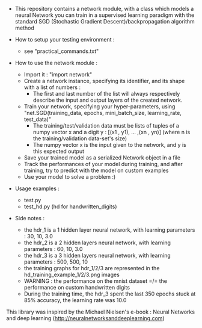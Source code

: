 
* This repository contains a network module, with a class which models a neural Network you can train in a supervised learning paradigm with the standard SGD (Stochastic Gradient Descent)/backpropagation algorithm method

* How to setup your testing environment :
    - see "practical_commands.txt" 

* How to use the network module :
    - Import it : "import network"
    - Create a network instance, specifying its identifier, and its shape with a list of numbers :
    	- The first and last number of the list will always respectively describe the input and output layers of the created network.
    - Train your network, specifying your hyper-parameters, using "net.SGD(training_data, epochs, mini_batch_size, learning_rate, test_data)"
    	- The training/test/validation data must be lists of tuples of a numpy vector x and a digit y : [(x1 , y1), ... ,(xn , yn)] (where n is the training/validation data-set's size)
    	- The numpy vector x is the input given to the network, and y is this expected output
    - Save your trained model as a serialized Network object in a file
    - Track the performances of your model during training, and after training, try to predict with the model on custom examples
    - Use your model to solve a problem :)

* Usage examples :
    - test.py
    - test_hd.py (hd for handwritten_digits)

* Side notes :
    - the hdr_1 is a 1 hidden layer neural network, with learning parameters : 30, 10, 3.0 
    - the hdr_2 is a 2 hidden layers neural network, with learning parameters : 60, 10, 3.0
    - the hdr_3 is a 3 hidden layers neural network, with learning parameters : 500, 500, 10
    - the training graphs for hdr_1/2/3 are represented in the hd_training_example_1/2/3.png images
    - WARNING : the performance on the mnist dataset =/= the performance on custom handwritten digits
    - During the training time, the hdr_3 spent the last 350 epochs stuck at 85% accuracy, the learning rate was 10.0

This library was inspired by the Michael Nielsen's e-book : Neural Networks and deep learning (http://neuralnetworksanddeeplearning.com)
    
	
